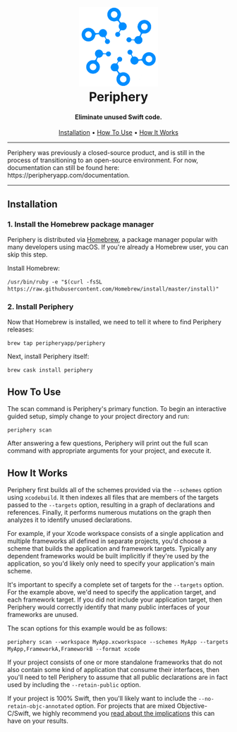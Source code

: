 <h1 align="center">
  <br>
  <img src="assets/logo.png" alt="Periphery" width="180" height="180">
  <br>
  Periphery
  <br>
</h1>

<h4 align="center">Eliminate unused Swift code.</h4>

<p align="center">
  <a href="#installation">Installation</a> •
  <a href="#how-to-use">How To Use</a> •
  <a href="#how-it-works">How It Works</a>
</p>

<p align="center">
<hr>
Periphery was previously a closed-source product, and is still in the process of transitioning to an open-source environment. For now, documentation can still be found here: https://peripheryapp.com/documentation.
<hr>
</p>

## Installation

### 1. Install the Homebrew package manager

Periphery is distributed via [Homebrew](https://brew.sh/), a package manager popular with many developers using macOS. If you're already a Homebrew user, you can skip this step.

Install Homebrew:

```
/usr/bin/ruby -e "$(curl -fsSL https://raw.githubusercontent.com/Homebrew/install/master/install)"
```

### 2. Install Periphery

Now that Homebrew is installed, we need to tell it where to find Periphery releases:

```
brew tap peripheryapp/periphery
```

Next, install Periphery itself:

```
brew cask install periphery
```

## How To Use

The scan command is Periphery's primary function. To begin an interactive guided setup, simply change to your project directory and run:

```
periphery scan
```

After answering a few questions, Periphery will print out the full scan command with appropriate arguments for your project, and execute it.

## How It Works

Periphery first builds all of the schemes provided via the `--schemes` option using `xcodebuild`. It then indexes all files that are members of the targets passed to the `--targets` option, resulting in a graph of declarations and references. Finally, it performs numerous mutations on the graph then analyzes it to identify unused declarations.

For example, if your Xcode workspace consists of a single application and multiple frameworks all defined in separate projects, you'd choose a scheme that builds the application and framework targets. Typically any dependent frameworks would be built implicitly if they're used by the application, so you'd likely only need to specify your application's main scheme.

It's important to specify a complete set of targets for the `--targets` option. For the example above, we'd need to specify the application target, and each framework target. If you did not include your application target, then Periphery would correctly identify that many public interfaces of your frameworks are unused.

The scan options for this example would be as follows:

```
periphery scan --workspace MyApp.xcworkspace --schemes MyApp --targets MyApp,FrameworkA,FrameworkB --format xcode
```

If your project consists of one or more standalone frameworks that do not also contain some kind of application that consume their interfaces, then you'll need to tell Periphery to assume that all public declarations are in fact used by including the `--retain-public` option.

If your project is 100% Swift, then you'll likely want to include the `--no-retain-objc-annotated` option. For projects that are mixed Objective-C/Swift, we highly recommend you [read about the implications](#) this can have on your results.
